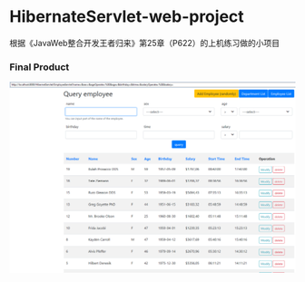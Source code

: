 # HibernateServlet-web-project
根据《JavaWeb整合开发王者归来》第25章（P622）的上机练习做的小项目

### Final Product
![list employees](./outcomeImg/employeeList.png)

